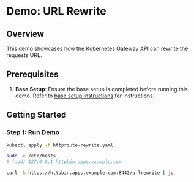 # Demo: URL Rewrite

## Overview

This demo showcases how the Kubernetes Gateway API can rewrite the requests URL.

## Prerequisites

1. **Base Setup**: Ensure the base setup is completed before running this demo. Refer to [base setup
   instructions](../../../README.md) for instructions.

## Getting Started

### Step 1: Run Demo

```bash
kubectl apply -f httproute-rewrite.yaml

sudo -e /etc/hosts
# (add) 127.0.0.1 httpbin.apps.example.com

curl -k https://httpbin.apps.example.com:8443/urlrewrite | jq
```
